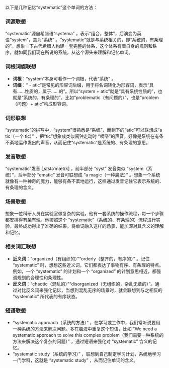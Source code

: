 以下是几种记忆“systematic”这个单词的方法：

### 词源联想
“systematic”源自希腊语“systema” ，表示“组合，整体”，后演变为英语“system”，意为“系统” 。“systematic”就是与系统相关的，即“系统的，有条理的”。想象一下古代希腊人构建一套完整的体系，这个体系有着自身的规则和秩序，就如同我们现在所说的系统，从这个源头来理解和记忆单词。

### 词根词缀联想
 - **词根**：“system”本身可看作一个词根，代表“系统” 。
 - **词缀**：“ - atic”是常见的形容词后缀，用于将名词转化为形容词，表示“具有……性质的，属于……的”。所以“system + atic”就是“具有系统性质的”，也就是“系统的，有条理的”。比如“problematic（有问题的）”，也是“problem（问题）+ atic”构成形容词。 

### 词形联想
“systematic”的拼写中，“system”很熟悉是“系统”，而剩下的“atic”可以联想成“a tic（一个 tic）” ，把“tic”想象成类似闹钟走动时 “嘀嗒”的声音，好像是系统在有条不紊地运作发出的声音，从而记住“systematic”是系统的、有条理的意思。 

### 发音联想
“systematic”发音 [ˌsɪstəˈmætɪk] ，前半部分 “syst” 发音类似 “system（系统）”，后半部分 “ematic” 发音可联想成 “a magic（一种魔法）” 。想象一个系统就像有一种神奇的魔力，能够有条不紊地运行，这样通过发音记住它表示系统的、有条理的含义。 

### 场景联想
想象一位科研人员在实验室做复杂的实验。他有一套系统的操作流程，每一个步骤都安排得有条有理。他按照这个 “systematic”（系统的、有条理的）流程进行实验，最终成功得出了准确的结果。将单词融入这样的场景，能加深对其含义的理解和记忆。 

### 相关词汇联想
 - **近义词**：“organized（有组织的）”“orderly（整齐的，有序的）” 。记住 “systematic” 时，想想这些近义词，它们都表达了事物有序、有条理的特点。例如，一个 “systematic” 的计划和一个 “organized” 的计划意思相近，都强调规划的合理性和条理性。
 - **反义词**：“chaotic（混乱的）”“disorganized（无组织的，杂乱无章的）”。通过对比反义词来强化记忆，当想到混乱无序的场景时，就会联想到与之相反的 “systematic” 所代表的有序状态。 

### 短语联想
 - “systematic approach（系统的方法）” ，在学习或工作中，我们常听说要用一种系统的方法来解决问题。多在脑海中重复这个短语，比如 “We need a systematic approach to solve this complex problem（我们需要一种系统的方法来解决这个复杂的问题）” ，通过短语来强化对 “systematic” 含义的记忆。 
 - “systematic study（系统的学习）” ，联想到自己制定学习计划，系统地学习一门学科，这就是 “systematic study” ，从而记住单词的含义。 